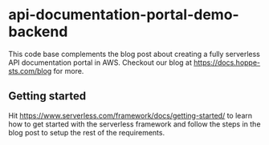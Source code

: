 # api-documentation-portal-demo-backend

This code base complements the blog post about creating a fully serverless API documentation portal in AWS. 
Checkout our blog at https://docs.hoppe-sts.com/blog for more.

## Getting started

Hit https://www.serverless.com/framework/docs/getting-started/ to learn how to get started with the serverless framework
 and follow the steps in the blog post to setup the rest of the requirements. 